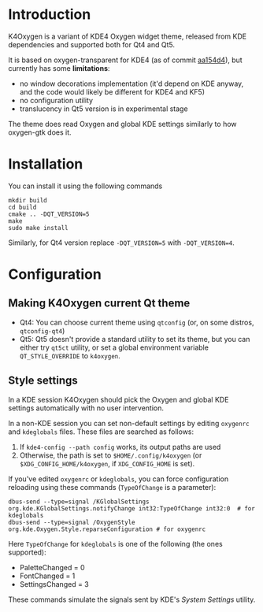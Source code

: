 # Introduction
K4Oxygen is a variant of KDE4 Oxygen widget theme, released from KDE dependencies and supported both for Qt4 and Qt5.

It is based on oxygen-transparent for KDE4 (as of commit [aa154d4](https://github.com/KDE/oxygen-transparent/commit/aa154d4e2f930258a9f094014103078a91003180)), but currently has some **limitations**:

* no window decorations implementation (it'd depend on KDE anyway, and the code would likely be different for KDE4 and KF5)
* no configuration utility
* translucency in Qt5 version is in experimental stage

The theme does read Oxygen and global KDE settings similarly to how oxygen-gtk does it.

# Installation
You can install it using the following commands

    mkdir build
    cd build
    cmake .. -DQT_VERSION=5
    make
    sudo make install

Similarly, for Qt4 version replace `-DQT_VERSION=5` with `-DQT_VERSION=4`.

# Configuration
## Making K4Oxygen current Qt theme
* Qt4: You can choose current theme using `qtconfig` (or, on some distros, `qtconfig-qt4`)
* Qt5: Qt5 doesn't provide a standard utility to set its theme, but you can either try `qt5ct` utility, or set a global environment variable `QT_STYLE_OVERRIDE` to `k4oxygen`.

## Style settings
In a KDE session K4Oxygen should pick the Oxygen and global KDE settings automatically with no user intervention.

In a non-KDE session you can set non-default settings by editing `oxygenrc` and `kdeglobals` files. These files are searched as follows:

1. If `kde4-config --path config` works, its output paths are used
2. Otherwise, the path is set to `$HOME/.config/k4oxygen` (or `$XDG_CONFIG_HOME/k4oxygen`, if `XDG_CONFIG_HOME` is set).

If you've edited `oxygenrc` or `kdeglobals`, you can force configuration reloading using these commands (`TypeOfChange` is a parameter):

    dbus-send --type=signal /KGlobalSettings org.kde.KGlobalSettings.notifyChange int32:TypeOfChange int32:0  # for kdeglobals
    dbus-send --type=signal /OxygenStyle org.kde.Oxygen.Style.reparseConfiguration # for oxygenrc

Here `TypeOfChange` for `kdeglobals` is one of the following (the ones supported):

* PaletteChanged = 0
* FontChanged = 1
* SettingsChanged = 3

These commands simulate the signals sent by KDE's *System Settings* utility.
